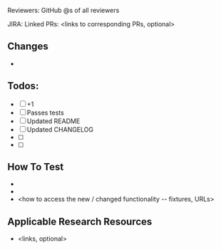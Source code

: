 Reviewers: GitHub @<name>s of all reviewers

JIRA: <link to applicable JIRA ticket>
Linked PRs: <links to corresponding PRs, optional>

## Changes
- <changes here>

## Todos:
- [ ] +1
- [ ] Passes tests
- [ ] Updated README
- [ ] Updated CHANGELOG
- [ ] <Other TODOs>
- [ ] <Feedback from reviewers>

## How To Test
- <necessary config changes>
- <necessary corresponding PRs>
- <how to access the new / changed functionality -- fixtures, URLs>

## Applicable Research Resources
- <links, optional>
